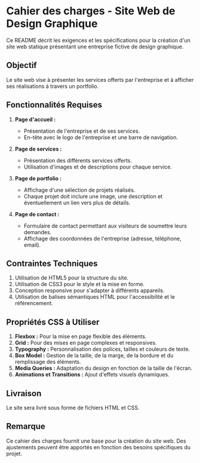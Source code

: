 # Cahier des charges - Site Web de Design Graphique

Ce README décrit les exigences et les spécifications pour la création d'un site web statique présentant une entreprise fictive de design graphique.

## Objectif

Le site web vise à présenter les services offerts par l'entreprise et à afficher ses réalisations à travers un portfolio.

## Fonctionnalités Requises

1. **Page d'accueil :**
   - Présentation de l'entreprise et de ses services.
   - En-tête avec le logo de l'entreprise et une barre de navigation.

2. **Page de services :**
   - Présentation des différents services offerts.
   - Utilisation d'images et de descriptions pour chaque service.

3. **Page de portfolio :**
   - Affichage d'une sélection de projets réalisés.
   - Chaque projet doit inclure une image, une description et éventuellement un lien vers plus de détails.

4. **Page de contact :**
   - Formulaire de contact permettant aux visiteurs de soumettre leurs demandes.
   - Affichage des coordonnées de l'entreprise (adresse, téléphone, email).

## Contraintes Techniques

1. Utilisation de HTML5 pour la structure du site.
2. Utilisation de CSS3 pour le style et la mise en forme.
3. Conception responsive pour s'adapter à différents appareils.
4. Utilisation de balises sémantiques HTML pour l'accessibilité et le référencement.

## Propriétés CSS à Utiliser

1. **Flexbox :** Pour la mise en page flexible des éléments.
2. **Grid :** Pour des mises en page complexes et responsives.
3. **Typography :** Personnalisation des polices, tailles et couleurs de texte.
4. **Box Model :** Gestion de la taille, de la marge, de la bordure et du remplissage des éléments.
5. **Media Queries :** Adaptation du design en fonction de la taille de l'écran.
6. **Animations et Transitions :** Ajout d'effets visuels dynamiques.

## Livraison

Le site sera livré sous forme de fichiers HTML et CSS.

## Remarque

Ce cahier des charges fournit une base pour la création du site web. Des ajustements peuvent être apportés en fonction des besoins spécifiques du projet.

